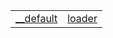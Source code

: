 |                                                                                                |                                                                                          |
| ---------------------------------------------------------------------------------------------- | ---------------------------------------------------------------------------------------- |
| [__default](https://hamedfathi.gitbook.io/aurelia-2-doc-api/webpack-loader/function/__default) | [loader](https://hamedfathi.gitbook.io/aurelia-2-doc-api/webpack-loader/function/loader) |